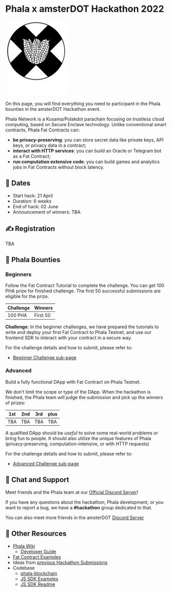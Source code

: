 # Phala x amsterDOT Hackathon 2022

![](assets/Logo-bg.svg)

On this page, you will find everything you need to participant in the Phala bounties in the amsterDOT Hackathon event.

Phala Network is a Kusama/Polakdot parachain focusing on trustless cloud computing, based on Secure Enclave technology. Unlike conventional smart contracts, Phala Fat Contracts can:

- **be privacy-preserving**: you can store secret data like private keys, API keys, or privacy data in a contract;
- **interact with HTTP services**: you can build an Oracle or Telegram bot as a Fat Contract;
- **run computation extensive code**: you can build games and analytics jobs in Fat Contracts without block latency.

## 📅 Dates

- Start hack: 21 April
- Duration: 6 weeks
- End of hack: 02 June
- Announcement of winners: TBA

## ✍️ Registration

TBA

## 🏁 Phala Bounties

### Beginners

Follow the Fat Contract Tutorial to complete the challenge. You can get 100 PHA prize for finished challenge. The first 50 successful submissions are eligible for the prize.

| Challenge | Winners  |
| --------- | -------- |
| 100 PHA   | First 50 |

**Challenge**: In the beginner challenges, we have prepared the tutorials to write and deploy your first Fat Contract to Phala Testnet, and use our frontend SDK to interact with your contract in a secure way.

For the challenge details and how to submit, please refer to:

- [Beginner Challenge sub-page](#TODO)


### Advanced

Build a fully functional DApp with Fat Contract on Phala Testnet.

We don't limit the scope or type of the DApp. When the hackathon is finished, the Phala team will judge the submission and pick up the winners of prizes:

| 1st | 2nd | 3rd | plus |
| --- | --- | --- | ---- |
| TBA | TBA | TBA | TBA  |

A qualified DApp should be _useful_ to solve some real-world problems or bring fun to people. It should also utilize the unique features of Phala (privacy-preserving, computation-intensive, or with HTTP requests)

For the challenge details and how to submit, please refer to:

- [Advanced Challenge sub-page](#TODO)


## 💬 Chat and Support

Meet friends and the Phala team at our [Official Discord Server](https://discord.gg/nJaehCD98Y)!

If you have any questions about the hackathon, Phala development, or you want to report a bug, we have a **#hackathon** group dedicated to that.

You can also meet more friends in the amsterDOT [Discord Server](https://discord.gg/kdMtYw2HBF)

## 🧰 Other Resources

- [Phala Wiki](https://wiki.phala.network)
  - [Developer Guide](https://wiki.phala.network/en-us/build/developer/fat-contract-tutorial/)
- [Fat Contract Examples](https://github.com/Phala-Network/phala-blockchain/tree/master/crates/pink/examples)
- Ideas from [previous Hackathon Submissions](https://github.com/Phala-Network/Encode-Hackathon-2021/issues/21)
- Codebase
    - [phala-blockchain](https://github.com/Phala-Network/phala-blockchain)
    - [JS SDK Examples](https://github.com/Phala-Network/js-sdk/tree/main/packages/example)
    - [JS SDK Readme](https://github.com/Phala-Network/js-sdk/tree/main/packages/sdk)
